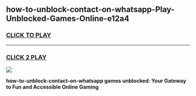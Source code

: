 
## how-to-unblock-contact-on-whatsapp-Play-Unblocked-Games-Online-e12a4
<h3>
<a href="https://premium76.site?title=how-to-unblock-contact-on-whatsapp&ref=25A">CLICK TO PLAY</a></h3>
<hr>

<h3>
<a href="https://premium76.site?title=how-to-unblock-contact-on-whatsapp&ref=25A">CLICK 2 PLAY</a>
  
</h3>

<a href="https://premium76.site?title=how-to-unblock-contact-on-whatsapp&ref=25A"><img src="https://clearcache.store/games.png"></a>


**how-to-unblock-contact-on-whatsapp games unblocked: Your Gateway to Fun and Accessible Online Gaming**
